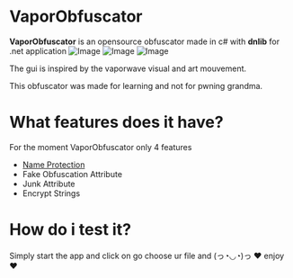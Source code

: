 # VaporObfuscator
**VaporObfuscator** is an opensource obfuscator made in c# with **dnlib** for .net application
![Image](https://image.noelshack.com/fichiers/2020/18/1/1587968932-before.png)
![Image](https://image.noelshack.com/fichiers/2020/18/1/1587968932-after.png)
![Image](https://image.noelshack.com/fichiers/2020/18/1/1587969143-gui.png)

The gui is inspired by the vaporwave visual and art mouvement.

This obfuscator was made for learning and not for pwning grandma.

# What features does it have?

For the moment VaporObfuscator only 4 features

* [Name Protection](https://github.com/yck1509/ConfuserEx/wiki/Name-Protection)
* Fake Obfuscation Attribute
* Junk Attribute
* Encrypt Strings

# How do i test it?
Simply start the app and click on go choose ur file and (っ◔◡◔)っ ♥ enjoy ♥
